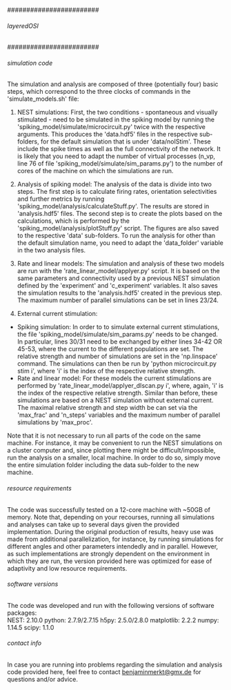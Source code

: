 ########################
###### layeredOSI ###### 
########################


###### simulation code ######

The simulation and analysis are composed of three (potentially four) basic steps, which correspond to the three clocks of commands in the 'simulate_models.sh' file:

1. NEST simulations:
First, the two conditions - spontaneous and visually stimulated - need to be simulated in the spiking model by running the 'spiking_model/simulate/microcircuit.py' twice with the respective arguments. This produces the 'data.hdf5' files in the respective sub-folders, for the default simulation that is under 'data/noIStim'. These include the spike times as well as the full connectivity of the network. 
It is likely that you need to adapt the number of virtual processes (n_vp, line 76 of file 'spiking_model/simulate/sim_params.py') to the number of cores of the machine on which the simulations are run. 

2. Analysis of spiking model:
The analysis of the data is divide into two steps. The first step is to calculate firing rates, orientation selectivities and further metrics by running 'spiking_model/analysis/calculateStuff.py'. The results are stored in 'analysis.hdf5' files.
The second step is to create the plots based on the calculations, which is performed by the 'spiking_model/analysis/plotStuff.py' script. The figures are also saved to the respective 'data' sub-folders.
To run the analysis for other than the default simulation name, you need to adapt the  'data_folder' variable in the two analysis files.

3. Rate and linear models:
The simulation and analysis of these two models are run with the 'rate_linear_model/applyer.py' script. It is based on the same parameters and connectivity used by a previous NEST simulation defined by the 'experiment' and 'c_experiment' variables. It also saves the simulation results to the 'analysis.hdf5' created in the previous step. The maximum number of parallel simulations can be set in lines 23/24.

4. External current stimulation:
- Spiking simulation: In order to to simulate external current stimulations, the file 'spiking_model/simulate/sim_params.py' needs to be changed. In particular, lines 30/31 need to be exchanged by either lines 34-42 OR 45-53, where the current to the different populations are set. The relative strength and number of simulations are set in the 'np.linspace' command. The simulations can then be run by 'python microcircuit.py stim i', where 'i' is the index of the respective relative strength.
- Rate and linear model: For these models the current stimulations are performed by 'rate_linear_model/applyer_dIscan.py i', where, again,  'i' is the index of the respective relative strength. Similar than before, these simulations are based on a NEST simulation without external current. The maximal relative strength and step width be can set via the 'max_frac' and 'n_steps' variables and the  maximum number of parallel simulations by 'max_proc'.

Note that it is not necessary to run all parts of the code on the same machine. For instance, it may be convenient to run the NEST simulations on a cluster computer and, since plotting there might be difficult/impossible, run the analysis on a smaller, local machine. In order to do so, simply move the entire simulation folder including the data sub-folder to the new machine.

###### resource requirements ######

The code was successfully tested on a 12-core machine with ~50GB of memory. Note that, depending on your recourses, running all simulations and analyses can take up to several days given the provided implementation. During the original production of results, heavy use was made from additional parallelization, for instance, by running simulations for different angles and other parameters intendedly and in parallel. However, as such implementations are strongly dependent on the environment in which they are run, the version provided here was optimized for ease of adaptivity and low resource requirements.

###### software versions ######

The code was developed and run with the following versions of software packages:    
    NEST:       2.10.0
    python:     2.7.9/2.7.15
    h5py:       2.5.0/2.8.0
    matplotlib: 2.2.2
    numpy:      1.14.5
    scipy:      1.1.0

###### contact info ######

In case you are running into problems regarding the simulation and analysis code provided here, feel free to contact    benjaminmerkt@gmx.de   for questions and/or advice.
